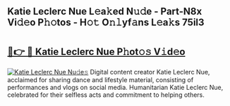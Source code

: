 ## Katie Leclerc Nue L𝚎a𝚔ed N𝚞𝚍e - Part-N8x Vi𝚍𝚎o P𝚑𝚘tos - H𝚘𝚝 O𝚗𝚕yf𝚊ns L𝚎a𝚔s 75il3

# <h2><a href="http://kf5xhci.oniu.top/?m=Katie+Leclerc+Nue">🔗👉 🔴 Katie Leclerc Nue P𝚑ot𝚘𝚜 V𝚒d𝚎o</a></h2>

[![Katie Leclerc Nue Nu𝚍e𝚜](https://i.imgur.com/0qMVB7G.gif)](http://kf5xhci.oniu.top/?m=Katie+Leclerc+Nue)
Digital content creator Katie Leclerc Nue, acclaimed for sharing dance and lifestyle material, consisting of performances and vlogs on social media. Humanitarian Katie Leclerc Nue, celebrated for their selfless acts and commitment to helping others.  
